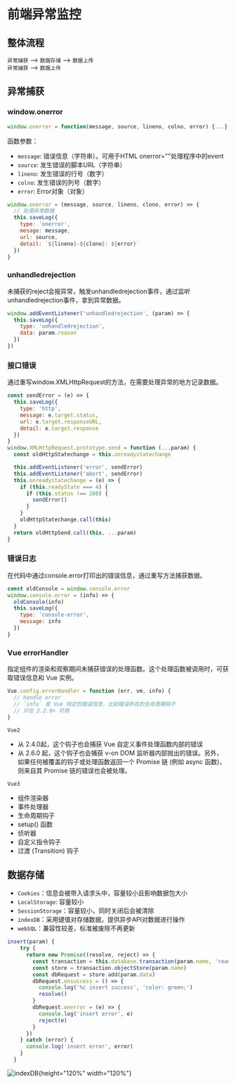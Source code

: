 # 前端异常监控

## 整体流程

`异常捕获` --> `数据存储` --> `数据上传`  
`异常捕获` --> `数据上传`

## 异常捕获

### window.onerror

```js
window.onerror = function(message, source, lineno, colno, error) {...}
```
函数参数：
* `message`: 错误信息（字符串）。可用于HTML onerror=""处理程序中的event
* `source`: 发生错误的脚本URL（字符串）
* `lineno`:  发生错误的行号（数字）
* `colno`:  发生错误的列号（数字）
* `error`: Error对象（对象）

```js
window.onerror = (message, source, lineno, clono, error) => {
  // 处理异常数据  
  this.saveLog({
    type: 'onerror',
    mesage: message,
    url: source,
    detail: `${lineno}-${clono}: ${error}`
  })
}
```

### unhandledrejection

未捕获的reject会报异常，触发unhandledrejection事件，通过监听unhandledrejection事件，拿到异常数据。
```js
window.addEventListener('unhandledrejection', (param) => {
  this.saveLog({
    type: 'unhandledrejection',
    data: param.reason
  })
})

```

### 接口错误
通过重写window.XMLHttpRequest的方法，在需要处理异常的地方记录数据。
```js
const sendError = (e) => {
  this.saveLog({
    type: 'http',
    message: e.target.status,
    url: e.target.responseURL,
    detail: e.target.response
  })
}
window.XMLHttpRequest.prototype.send = function (...param) {
  const oldHttpStatechange = this.onreadystatechange

  this.addEventListener('error', sendError)
  this.addEventListener('abort', sendError)
  this.onreadystatechange = (e) => {
    if (this.readyState === 4) {
      if (this.status !== 200) {
        sendError()
      }
    }
    oldHttpStatechange.call(this)
  }
  return oldHttpSend.call(this, ...param)
}
```

### 错误日志
在代码中通过console.error打印出的错误信息，通过重写方法捕获数据。
```js
const oldConsole = window.console.error
window.console.error = (info) => {
  oldConsole(info)
  this.saveLog({
    type: 'console-error',
    message: info
  })
}
```

### Vue errorHandler
指定组件的渲染和观察期间未捕获错误的处理函数。这个处理函数被调用时，可获取错误信息和 Vue 实例。

```js
Vue.config.errorHandler = function (err, vm, info) {
  // handle error
  // `info` 是 Vue 特定的错误信息，比如错误所在的生命周期钩子
  // 只在 2.2.0+ 可用
}
```
`Vue2`
* 从 2.4.0起，这个钩子也会捕获 Vue 自定义事件处理函数内部的错误
* 从 2.6.0 起，这个钩子也会捕获 v-on DOM 监听器内部抛出的错误。另外，如果任何被覆盖的钩子或处理函数返回一个 Promise 链 (例如 async 函数)，则来自其 Promise 链的错误也会被处理。

`Vue3`
* 组件渲染器
* 事件处理器
* 生命周期钩子
* setup() 函数
* 侦听器
* 自定义指令钩子
* 过渡 (Transition) 钩子

## 数据存储
*	`Cookies`：信息会被带入请求头中，容量较小且影响数据包大小
*	`LocalStorage`: 容量较小
*	`SessionStorage`：容量较小，同时关闭后会被清除
*	`indexDB`：采用键值对存储数据，提供异步API对数据进行操作
*	`webSQL`：兼容性较差，标准被废除不再更新

```js
insert(param) {
    try {
      return new Promise((resolve, reject) => {
        const transaction = this.database.transaction(param.name, 'readwrite')
        const store = transaction.objectStore(param.name)
        const dbRequest = store.add(param.data)
        dbRequest.onsuccess = () => {
          console.log('%c insert success', 'color: green;')
          resolve()
        }
        dbRequest.onerror = (e) => {
          console.log('insert error', e)
          reject(e)
        }
      })
    } catch (error) {
      console.log('insert error', error)
    }
  }
```
![indexDB](/img/errorHandler_indexDB.png){height="120%" width="120%"}